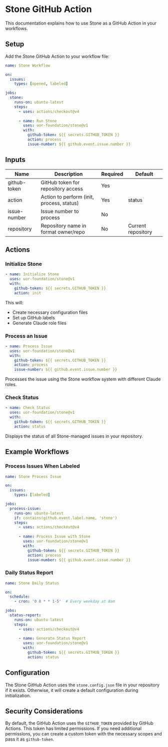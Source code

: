 # Stone GitHub Action

This documentation explains how to use Stone as a GitHub Action in your workflows.

## Setup

Add the Stone GitHub Action to your workflow file:

```yaml
name: Stone Workflow

on:
  issues:
    types: [opened, labeled]

jobs:
  stone:
    runs-on: ubuntu-latest
    steps:
      - uses: actions/checkout@v4
      
      - name: Run Stone
        uses: uor-foundation/stone@v1
        with:
          github-token: ${{ secrets.GITHUB_TOKEN }}
          action: process
          issue-number: ${{ github.event.issue.number }}
```

## Inputs

| Name | Description | Required | Default |
|------|-------------|----------|---------|
| github-token | GitHub token for repository access | Yes | |
| action | Action to perform (init, process, status) | Yes | status |
| issue-number | Issue number to process | No | |
| repository | Repository name in format owner/repo | No | Current repository |

## Actions

### Initialize Stone

```yaml
- name: Initialize Stone
  uses: uor-foundation/stone@v1
  with:
    github-token: ${{ secrets.GITHUB_TOKEN }}
    action: init
```

This will:
- Create necessary configuration files
- Set up GitHub labels
- Generate Claude role files

### Process an Issue

```yaml
- name: Process Issue
  uses: uor-foundation/stone@v1
  with:
    github-token: ${{ secrets.GITHUB_TOKEN }}
    action: process
    issue-number: ${{ github.event.issue.number }}
```

Processes the issue using the Stone workflow system with different Claude roles.

### Check Status

```yaml
- name: Check Status
  uses: uor-foundation/stone@v1
  with:
    github-token: ${{ secrets.GITHUB_TOKEN }}
    action: status
```

Displays the status of all Stone-managed issues in your repository.

## Example Workflows

### Process Issues When Labeled

```yaml
name: Stone Process Issue

on:
  issues:
    types: [labeled]

jobs:
  process-issue:
    runs-on: ubuntu-latest
    if: contains(github.event.label.name, 'stone')
    steps:
      - uses: actions/checkout@v4
      
      - name: Process Issue with Stone
        uses: uor-foundation/stone@v1
        with:
          github-token: ${{ secrets.GITHUB_TOKEN }}
          action: process
          issue-number: ${{ github.event.issue.number }}
```

### Daily Status Report

```yaml
name: Stone Daily Status

on:
  schedule:
    - cron: '0 8 * * 1-5'  # Every weekday at 8am

jobs:
  status-report:
    runs-on: ubuntu-latest
    steps:
      - uses: actions/checkout@v4
      
      - name: Generate Status Report
        uses: uor-foundation/stone@v1
        with:
          github-token: ${{ secrets.GITHUB_TOKEN }}
          action: status
```

## Configuration

The Stone GitHub Action uses the `stone.config.json` file in your repository if it exists. Otherwise, it will create a default configuration during initialization.

## Security Considerations

By default, the GitHub Action uses the `GITHUB_TOKEN` provided by GitHub Actions. This token has limited permissions. If you need additional permissions, you can create a custom token with the necessary scopes and pass it as `github-token`.